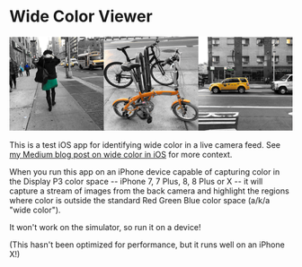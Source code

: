 # Wide Color Viewer

![wide color images](wide-color.png)

This is a test iOS app for identifying wide color in a live camera feed. See [my Medium blog post on wide color in iOS](https://medium.com/@heypete/adventures-in-wide-color-an-ios-exploration-2934669e0cc2) for more context.

When you run this app on an iPhone device capable of capturing color in the Display P3 color space -- iPhone 7, 7 Plus, 8, 8 Plus or X -- it will capture a stream of images from the back camera and highlight the regions where color is outside the standard Red Green Blue color space (a/k/a "wide color").

It won't work on the simulator, so run it on a device!

(This hasn't been optimized for performance, but it runs well on an iPhone X!)



